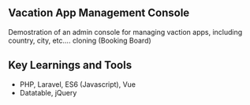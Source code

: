 ## Vacation App Management Console

Demostration of an admin console for managing vaction apps, including country, city, etc.... cloning (Booking Board)

## Key Learnings and Tools
- PHP, Laravel, ES6 (Javascript), Vue
- Datatable, jQuery
